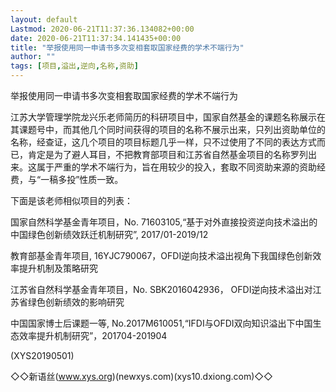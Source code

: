 ```yaml
---
layout: default
Lastmod: 2020-06-21T11:37:36.134082+00:00
date: 2020-06-21T11:37:34.141435+00:00
title: "举报使用同一申请书多次变相套取国家经费的学术不端行为"
author: ""
tags: [项目,溢出,逆向,名称,资助]
---
```


举报使用同一申请书多次变相套取国家经费的学术不端行为

江苏大学管理学院龙兴乐老师简历的科研项目中，国家自然基金的课题名称展示在其课题号中，而其他几个同时间获得的项目的名称不展示出来，只列出资助单位的名称，经查证，这几个项目的项目标题几乎一样，只不过使用了不同的表达方式而已，肯定是为了避人耳目，不把教育部项目和江苏省自然基金项目的名称罗列出来。这属于严重的学术不端行为，旨在用较少的投入，套取不同资助来源的资助经费，与“一稿多投”性质一致。

下面是该老师相似项目的列表：

国家自然科学基金青年项目，No. 71603105,“基于对外直接投资逆向技术溢出的中国绿色创新绩效跃迁机制研究”, 2017/01-2019/12

教育部基金青年项目, 16YJC790067，OFDI逆向技术溢出视角下我国绿色创新效率提升机制及策略研究

江苏省自然科学基金青年项目，No. SBK2016042936， OFDI逆向技术溢出对江苏省绿色创新绩效的影响研究

中国国家博士后课题一等, No.2017M610051,“IFDI与OFDI双向知识溢出下中国生态效率提升机制研究”，201704-201904

(XYS20190501)

◇◇新语丝(www.xys.org)(newxys.com)(xys10.dxiong.com)◇◇

